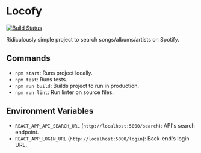 # Locofy

[![Build Status](https://travis-ci.org/eduardo-matos/Locofy.svg?branch=master)](https://travis-ci.org/eduardo-matos/Locofy)

Ridiculously simple project to search songs/albums/artists on Spotify.

## Commands

* `npm start`: Runs project locally.
* `npm test`: Runs tests.
* `npm run build`: Builds project to run in production.
* `npm run lint`: Run linter on source files.

## Environment Variables

* `REACT_APP_API_SEARCH_URL` (`http://localhost:5000/search`): API's search endpoint.
* `REACT_APP_LOGIN_URL` (`http://localhost:5000/login`): Back-end's login URL.
